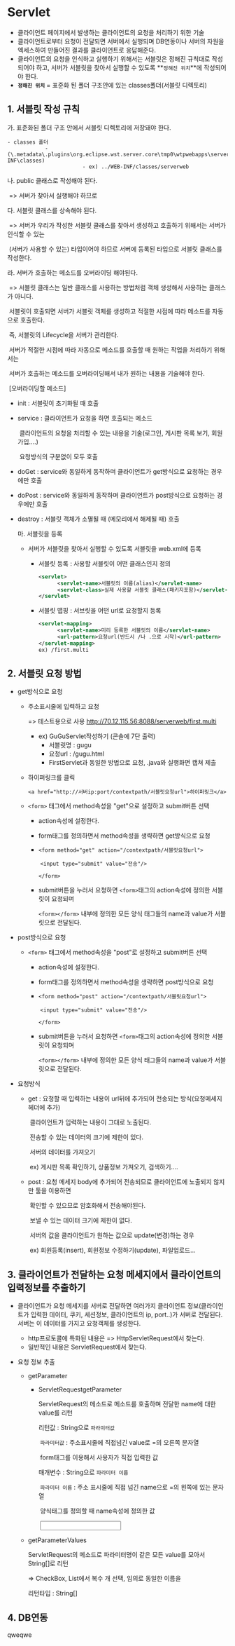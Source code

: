 # Servlet

- 클라이언트 페이지에서 발생하는 클라이언트의 요청을 처리하기 위한 기술
- 클라이언트로부터 요청이 전달되면 서버에서 실행되며 DB연동이나 서버의 자원을 엑세스하여 만들어진 결과를 클라이언트로 응답해준다.
- 클라이언트의 요청을 인식하고 실행하기 위해서는 서블릿은 정해진 규칙대로 작성되어야 하고, 서버가 서블릿을 찾아서 실행할 수 있도록 **`정해진 위치`**에 작성되어야 한다.
- **`정해진 위치`** = 표준화 된 폴더 구조안에 있는 classes폴더(서블릿 디렉토리)



## 1. 서블릿 작성 규칙

   가. 표준화된 폴더 구조 안에서 서블릿 디렉토리에 저장돼야 한다.

   	- classes 폴더
            	- (\.metadata\.plugins\org.eclipse.wst.server.core\tmp0\wtpwebapps\serverweb\WEB-INF\classes)
                        	- ex) ../WEB-INF/classes/serverweb 

   나. public 클래스로 작성해야 된다.

   ​	=> 서버가 찾아서 실행해야 하므로

   다. 서블릿 클래스를 상속해야 된다.

   ​	=> 서버가 우리가 작성한 서블릿 클래스를 찾아서 생성하고 호출하기 위해서는 서버가 인식할 수 있는

   ​         (서버가 사용할 수 있는) 타입이어야 하므로 서버에 등록된 타입으로 서블릿 클래스를 작성한다.

   라. 서버가 호출하는 메소드를 오버라이딩 해야된다.

​	   => 서블릿 클래스는 일반 클래스를 사용하는 방법처럼 객체 생성해서 사용하는 클래스가 아니다.

​			서블릿이 호출되면 서버가 서블릿 객체를 생성하고 적절한 시점에 따라 메소드를 자동으로 호출한다.

​			즉, 서블릿의 Lifecycle을 서버가 관리한다.

​            서버가 적절한 시점에 따라 자동으로 메소드를 호출할 때 원하는 작업을 처리하기 위해서는

​            서버가 호출하는 메소드를 오버라이딩해서 내가 원하는 내용을 기술해야 한다. 

​			[오버라이딩할 메소드]

  - init : 서블릿이 초기화될 때 호출

  - service : 클라이언트가 요청을 하면 호출되는 메소드

    ​				클라이언트의 요청을 처리할 수 있는 내용을 기술(로그인, 게시판 목록 보기, 회원가입....)

    ​				요청방식의 구분없이 모두 호출

- doGet : service와 동일하게 동작하며 클라이언트가 get방식으로 요청하는 경우에만 호출

- doPost : service와 동일하게 동작하며 클라이언트가 post방식으로 요청하는 경우에만 호출

- destroy : 서블릿 객체가 소멸될 때 (메모리에서 해제될 때) 호출

   마. 서블릿을 등록

  - 서버가 서블릿을 찾아서 실행할 수 있도록 서블릿을 web.xml에 등록

    - 서블릿 등록 : 사용할 서블릿이 어떤 클래스인지 정의
    
      ```xml
      <servlet>
        	<servlet-name>서블릿의 이름(alias)</servlet-name>
        	<servlet-class>실제 사용할 서블릿 클래스(패키지포함)</servlet-class>
      </servlet>
      ```
    
    - 서블릿 맵핑 : 서브릿을 어떤 url로 요청할지 등록
    
      ```xml
      <servlet-mapping>
        	<servlet-name>미리 등록한 서블릿의 이름</servlet-name>
        	<url-pattern>요청url(반드시 /나 .으로 시작)</url-pattern>
      </servlet-mapping>
      ex) /first.multi
      ```
    
      

## 2. 서블릿 요청 방법

- get방식으로 요청

  - 주소표시줄에 입력하고 요청

    => 테스트용으로 사용 http://70.12.115.56:8088/serverweb/first.multi

    - ex) GuGuServlet작성하기 (콘솔에 7단 출력)
      - 서블릿명 : gugu
      - 요청url : /gugu.html
      - FirstServlet과 동일한 방법으로 요청, .java와 실행화면 캡쳐 제출

  - 하이퍼링크를 클릭

    `<a href="http://서버ip:port/contextpath/서블릿요청url">하이퍼링크</a>`

  - `<form>` 태그에서 method속성을 "get"으로 설정하고 submit버튼 선택

    - action속성에 설정한다.

    - form태그를 정의하면서 method속성을 생략하면 get방식으로 요청

    - `<form method="get" action="/contextpath/서블릿요청url">`

      ​	`<input type="submit" value="전송"/>`

      `</form>`

    - submit버튼을 누러서 요청하면 `<form>`태그의 action속성에 정의한 서블릿이 요청되며

       `<form></form>` 내부에 정의한 모든 양식 태그들의 name과 value가 서블릿으로 전달된다.

- post방식으로 요청

  - `<form>` 태그에서 method속성을 "post"로 설정하고 submit버튼 선택

    - action속성에 설정한다.

    - form태그를 정의하면서 method속성을 생략하면 post방식으로 요청

    - `<form method="post" action="/contextpath/서블릿요청url">`

      ​	`<input type="submit" value="전송"/>`

      `</form>`

    - submit버튼을 누러서 요청하면 `<form>`태그의 action속성에 정의한 서블릿이 요청되며

       `<form></form>` 내부에 정의한 모든 양식 태그들의 name과 value가 서블릿으로 전달된다.

- 요청방식

  - get : 요청할 때 입력하는 내용이 url뒤에 추가되어 전송되는 방식(요청메세지 헤더에 추가)

    ​		클라이언트가 입력하는 내용이 그대로 노출된다.

    ​		전송할 수 있는 데이터의 크기에 제한이 있다.

    ​		서버의 데이터를 가져오기

    ​		ex) 게시판 목록 확인하기, 상품정보 가져오기, 검색하기....

  - post : 요청 메세지 body에 추가되어 전송되므로 클라이언트에 노출되지 않지만 툴을 이용하면

    ​		확인할 수 있으므로 암호화해서 전송해야된다.

    ​		보낼 수 있는 데이터 크기에 제한이 없다.

    ​		서버의 값을 클라이언트가 원하는 값으로 update(변경)하는 경우

    ​		ex) 회원등록(insert), 회원정보 수정하기(update), 파일업로드...

## 3. 클라이언트가 전달하는 요청 메세지에서 클라이언트의 입력정보를 추출하기

- 클라이언트가 요청 메세지를 서버로 전달하면 여러가지 클라이언트 정보(클라이언트가 입력한 데이터, 쿠키, 세션정보, 클라이언트의 ip, port..)가 서버로 전달된다. 서버는 이 데이터를 가지고 요청객체를 생성한다.

  - http프로토콜에 특화된 내용은 => HttpServletRequest에서 찾는다.
  - 일반적인 내용은 ServletRequest에서 찾는다.

- 요청 정보 추출

  - getParameter

    - ServletRequestgetParameter

      ServletRequest의 메소드로 메소드를 호출하며 전달한 name에 대한 value를 리턴
      
      리턴값 : String으로 `파라미터값`
      
      ​			`파라미터값` : 주소표시줄에 직접넘긴 value로 =의 오른쪽 문자열
      
      ​								form태그를 이용해서 사용자가 직접 입력한 값
      
      매개변수 : String으로 `파라미터 이름`
      
      ​				`파라미터 이름` : 주소 표시줄에 직접 넘긴 name으로 =의 왼쪽에 있는 문자열
      
      ​											양식태그를 정의할 때 name속성에 정의한 값
      
      ​											<input type="text" name="id">
    
  - getParameterValues
  
    ServletRequest의 메소드로 파라미터명이 같은 모든 value를 모아서 String[]로 리턴
  
    => CheckBox, List에서 복수 개 선택, 임의로 동일한 이름을
  
    리턴타입 :  String[]

## 4. DB연동

qweqwe